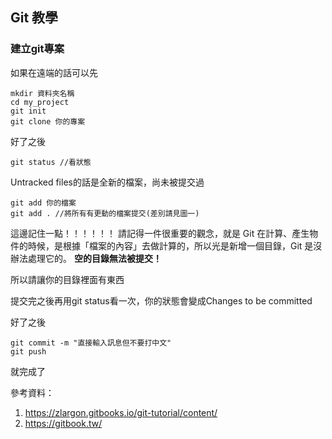 ## Git 教學

### 建立git專案
如果在遠端的話可以先
```
mkdir 資料夾名稱
cd my_project
git init
git clone 你的專案
```
好了之後
```
git status //看狀態

```
Untracked files的話是全新的檔案，尚未被提交過

```
git add 你的檔案
git add . //將所有有更動的檔案提交(差別請見圖一)
```
這邊記住一點！！！！！！
請記得一件很重要的觀念，就是 Git 在計算、產生物件的時候，是根據「檔案的內容」去做計算的，所以光是新增一個目錄，Git 是沒辦法處理它的。
**空的目錄無法被提交！**

所以請讓你的目錄裡面有東西

提交完之後再用git status看一次，你的狀態會變成Changes to be committed

好了之後
```
git commit -m "直接輸入訊息但不要打中文"
git push
```

就完成了


參考資料：
1. https://zlargon.gitbooks.io/git-tutorial/content/
2. https://gitbook.tw/


